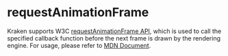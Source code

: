 # requestAnimationFrame

Kraken supports W3C [requestAnimationFrame API](https://www.w3.org/TR/animation-timing/#dom-windowanimationtiming-requestanimationframe), which is used to call the specified callback function before the next frame is drawn by the rendering engine. For usage, please refer to [MDN Document](https://developer.mozilla.org/zh-CN/docs/Web/API/Window/requestAnimationFrame).
